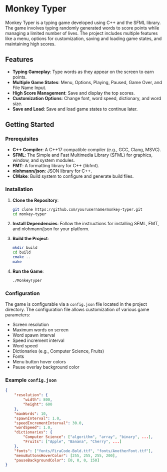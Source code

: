 # Monkey Typer

Monkey Typer is a typing game developed using C++ and the SFML library. The game involves typing randomly generated words to score points while managing a limited number of lives. The project includes multiple features like a menu, options for customization, saving and loading game states, and maintaining high scores.

## Features

- **Typing Gameplay**: Type words as they appear on the screen to earn points.
- **Multiple Game States**: Menu, Options, Playing, Paused, Game Over, and File Name Input.
- **High Score Management**: Save and display the top scores.
- **Customization Options**: Change font, word speed, dictionary, and word size.
- **Save and Load**: Save and load game states to continue later.

## Getting Started

### Prerequisites

- **C++ Compiler**: A C++17 compatible compiler (e.g., GCC, Clang, MSVC).
- **SFML**: The Simple and Fast Multimedia Library (SFML) for graphics, window, and system modules.
- **FMT**: A formatting library for C++ (libfmt).
- **nlohmann/json**: JSON library for C++.
- **CMake**: Build system to configure and generate build files.

### Installation

1. **Clone the Repository**:

    ```sh
    git clone https://github.com/yourusername/monkey-typer.git
    cd monkey-typer
    ```

2. **Install Dependencies**:
   Follow the instructions for installing SFML, FMT, and nlohmann/json for your platform.

3. **Build the Project**:

    ```sh
    mkdir build
    cd build
    cmake ..
    make
    ```

4. **Run the Game**:

    ```sh
    ./MonkeyTyper
    ```

### Configuration

The game is configurable via a `config.json` file located in the project directory. The configuration file allows customization of various game parameters:

- Screen resolution
- Maximum words on screen
- Word spawn interval
- Speed increment interval
- Word speed
- Dictionaries (e.g., Computer Science, Fruits)
- Fonts
- Menu button hover colors
- Pause overlay background color

### Example `config.json`

```json
{
    "resolution": {
        "width": 800,
        "height": 600
    },
    "maxWords": 10,
    "spawnInterval": 1.0,
    "speedIncrementInterval": 30.0,
    "wordSpeed": 1.0,
    "dictionaries": {
        "Computer Science": ["algorithm", "array", "binary", ...],
        "Fruits": ["Apple", "Banana", "Cherry", ...]
    },
    "fonts": ["fonts/FiraCode-Bold.ttf", "fonts/AnotherFont.ttf"],
    "menuButtonsHoverColor": [255, 255, 255, 200],
    "pauseBackgroundColor": [0, 0, 0, 150]
}
